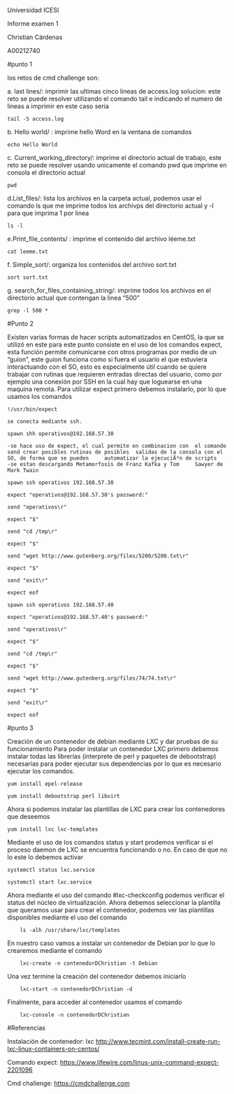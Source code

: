 Universidad ICESI

Informe examen 1

Christian Cárdenas

A00212740



#punto 1

los retos de cmd challenge son:

a. last lines/: imprimir las ultimas cinco lineas de access.log
solucion: este reto se puede resolver utilizando el comando tail e indicando el numero de lineas a imprimir en este caso seria
	
	tail -5 access.log

b. Hello world/ : imprime hello Word en la ventana de comandos

	echo Hello World

c. Current_working_directory/: imprime el directorio actual de trabajo, este reto se puede resolver usando unicamente el comando pwd que imprime en consola el directorio actual

	pwd

d.List_files/: lista los archivos en la carpeta actual, podemos usar el comando ls que me imprime todos los archivps del directorio actual y -l para que imprima 1 por linea

	ls -l

e.Print_file_contents/ : imprime el contenido del archivo léeme.txt

	cat leeme.txt

f. Simple_sort/: organiza los contenidos del archivo sort.txt

	sort sort.txt

g. search_for_files_containing_string/: imprime todos los archivos en el directorio actual que contengan la linea “500”

	grep -l 500 *

#Punto 2

Existen varias formas de hacer scripts automatizados en CentOS, la que se utilizó en este para este punto consiste en el uso de los comandos expect, esta función permite comunicarse con otros programas por medio de un “guion”, este guion funciona como si fuera el usuario el que estuviera interactuando con el SO, esto es especialmente útil cuando se quiere trabajar con rutinas que requieren entradas directas del usuario, como por ejemplo una conexión por SSH en la cual hay que loguearse en una maquina remota.
Para utilizar expect primero debemos instalarlo, por lo que usamos los comandos


	!/usr/bin/expect

	se conecta mediante ssh.

	spawn shh operativos@192.168.57.30

	-se hace uso de expect, el cual permite en combinacion con 	el comando send crear posibles rutinas de posibles 	salidas de la consola con el SO, de forma que se pueden 	automatizar la ejecuciÃ³n de scripts
	-se estan descargando Metamorfosis de Franz Kafka y Tom 	Sawyer de Mark Twain

	spawn ssh operativos 192.168.57.30

	expect "operativos@192.168.57.30's password:"

	send "operativos\r"

	expect "$"

	send "cd /tmp\r"

	expect "$"

	send "wget http://www.gutenberg.org/files/5200/5200.txt\r"

	expect "$"

	send "exit\r"

	expect eof

	spawn ssh operativos 192.168.57.40

	expect "operativos@192.168.57.40's password:"

	send "operativos\r"

	expect "$"

	send "cd /tmp\r"

	expect "$"

	send "wget http://www.gutenberg.org/files/74/74.txt\r"

	expect "$"

	send "exit\r"

	expect eof


#punto 3

Creación de un contenedor de debían mediante LXC y dar pruebas de su funcionamiento
Para poder instalar un contenedor LXC primero debemos instalar todas las librerías (interprete de perl y paquetes de debootstrap) necesarias para poder ejecutar sus dependencias por lo que es necesario ejecutar los comandos.

	yum install epel-release

	yum install debootstrap perl libvirt

Ahora si podemos instalar las plantillas de LXC para crear los contenedores que deseemos

	yum install lxc lxc-templates

Mediante el uso de los comandos status y start prodemos verificar si el proceso daemon de LXC se encuentra funcionando o no. En caso de que no lo este lo debemos activar

	systemctl status lxc.service

	systemctl start lxc.service

Ahora mediante el uso del comando #lxc-checkconfig podemos verificar el status del núcleo de virtualización.
Ahora debemos seleccionar la plantilla que queramos usar para crear el contenedor, podemos ver las plantillas disponibles mediante el uso del comando

		ls -alh /usr/share/lxc/templates
En nuestro caso vamos a instalar un contenedor de Debian por lo que lo crearemos mediante el comando

		lxc-create -n contenedorDChristian -t Debian

Una vez termine la creación del contenedor debemos iniciarlo 
		
		lxc-start -n contenedorDChristian -d

Finalmente, para acceder al contenedor usamos el comando

		lxc-console -n contenedorDChristian


#Referencias

Instalación de contenedor: lxc http://www.tecmint.com/install-create-run-lxc-linux-containers-on-centos/

Comando expect: https://www.lifewire.com/linus-unix-command-expect-2201096

Cmd challenge: https://cmdchallenge.com

